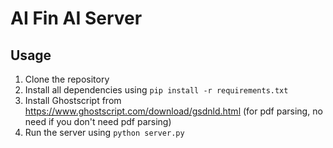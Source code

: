 # AI Fin AI Server

## Usage

1. Clone the repository
2. Install all dependencies using `pip install -r requirements.txt`
3. Install Ghostscript from https://www.ghostscript.com/download/gsdnld.html (for pdf parsing, no need if you don't need pdf parsing)
4. Run the server using `python server.py`
